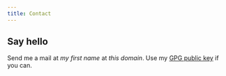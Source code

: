 ```yaml
---
title: Contact
---
```


## Say hello

Send me a mail at *my first name* at *this domain*. Use my [GPG public key](/res/fuerbringer.asc) if you can.
